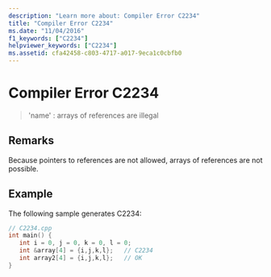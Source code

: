 ```yaml
---
description: "Learn more about: Compiler Error C2234"
title: "Compiler Error C2234"
ms.date: "11/04/2016"
f1_keywords: ["C2234"]
helpviewer_keywords: ["C2234"]
ms.assetid: cfa42458-c803-4717-a017-9eca1c0cbfb0
---
```

# Compiler Error C2234

> 'name' : arrays of references are illegal

## Remarks

Because pointers to references are not allowed, arrays of references are not possible.

## Example

The following sample generates C2234:

```cpp
// C2234.cpp
int main() {
   int i = 0, j = 0, k = 0, l = 0;
   int &array[4] = {i,j,k,l};   // C2234
   int array2[4] = {i,j,k,l};   // OK
}
```
